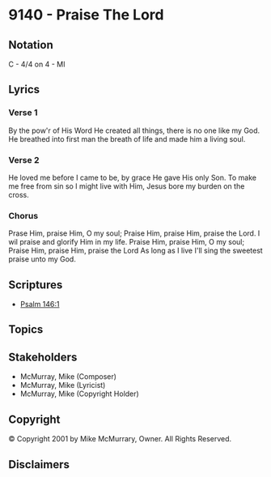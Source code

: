# 9140 - Praise The Lord

## Notation

C - 4/4 on 4 - MI

## Lyrics

### Verse 1

By the pow'r of His Word He created all things, there is no one like my God. He breathed into first man the breath of life and made him a living soul.

### Verse 2

He loved me before I came to be, by grace He gave His only Son. To make me free from sin so I might live with Him, Jesus bore my burden on the cross.

### Chorus

Prase Him, praise Him, O my soul; Praise Him, praise Him, praise the Lord. I wil praise and glorify Him in my life. Praise Him, praise Him, O my soul; Praise Him, praise Him, praise the Lord As long as I live I'll sing the sweetest praise unto my God.


## Scriptures

- [Psalm 146:1](https://www.biblegateway.com/passage/?search=Psalm%20146%3A1)

## Topics


## Stakeholders

- McMurray, Mike (Composer)
- McMurray, Mike (Lyricist)
- McMurray, Mike (Copyright Holder)

## Copyright

© Copyright 2001 by Mike McMurrary, Owner. All Rights Reserved.


## Disclaimers


